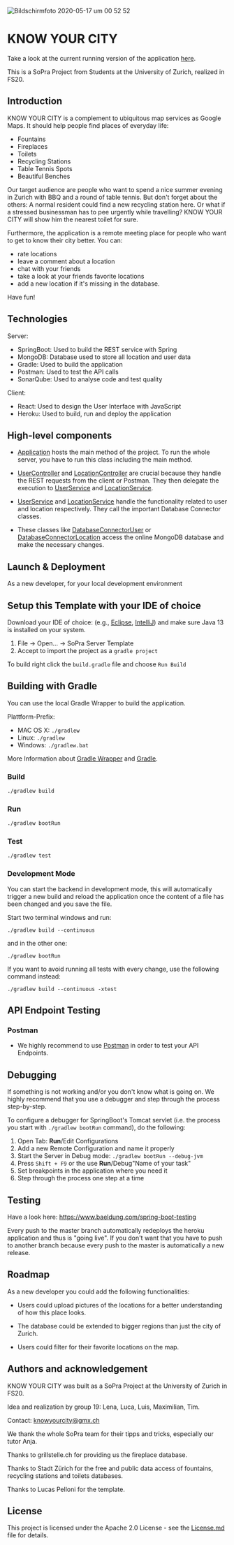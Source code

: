  ![Bildschirmfoto 2020-05-17 um 00 52 52](https://user-images.githubusercontent.com/45396540/82131756-e6417100-97d8-11ea-9aff-df5728be28d9.png)

# KNOW YOUR CITY
Take a look at the current running version of the application [here](https://sopra-fs20-group-19-client.herokuapp.com/map).

This is a SoPra Project from Students at the University of Zurich, realized in FS20.

## Introduction

KNOW YOUR CITY is a complement to ubiquitous map services as Google Maps. It should help people find places of everyday life: 

- Fountains
- Fireplaces
- Toilets
- Recycling Stations 
- Table Tennis Spots
- Beautiful Benches

Our target audience are people who want to spend a nice summer evening in Zurich with BBQ and a round of table tennis. But don't forget about the others: A normal resident could find a new recycling station here. Or what if a stressed businessman has to pee urgently while travelling? KNOW YOUR CITY will show him the nearest toilet for sure.

Furthermore, the application is a remote meeting place for people who want to get to know their city better. You can: 

- rate locations
- leave a comment about a location
- chat with your friends
- take a look at your friends favorite locations
- add a new location if it's missing in the database.

Have fun!

## Technologies

Server:
- SpringBoot: Used to build the REST service with Spring
- MongoDB: Database used to store all location and user data
- Gradle: Used to build the application
- Postman: Used to test the API calls
- SonarQube: Used to analyse code and test quality

Client:
- React: Used to design the User Interface with JavaScript
- Heroku: Used to build, run and deploy the application

## High-level components

- [Application](https://github.com/SOPRAFS20Group19/SOPRA_FS20_Group19_Server/blob/master/src/main/java/ch/uzh/ifi/seal/soprafs20/Application.java) hosts the main method of the project. To run the whole server, you have to run this class including the main method.

- [UserController](https://github.com/SOPRAFS20Group19/SOPRA_FS20_Group19_Server/blob/master/src/main/java/ch/uzh/ifi/seal/soprafs20/controller/UserController.java) and [LocationController](https://github.com/SOPRAFS20Group19/SOPRA_FS20_Group19_Server/blob/master/src/main/java/ch/uzh/ifi/seal/soprafs20/controller/LocationController.java) are crucial because they handle the REST requests from the client or Postman. They then delegate the execution to [UserService](https://github.com/SOPRAFS20Group19/SOPRA_FS20_Group19_Server/blob/master/src/main/java/ch/uzh/ifi/seal/soprafs20/service/UserService.java) and [LocationService](https://github.com/SOPRAFS20Group19/SOPRA_FS20_Group19_Server/blob/master/src/main/java/ch/uzh/ifi/seal/soprafs20/service/LocationService.java).

- [UserService](https://github.com/SOPRAFS20Group19/SOPRA_FS20_Group19_Server/blob/master/src/main/java/ch/uzh/ifi/seal/soprafs20/service/UserService.java) and [LocationService](https://github.com/SOPRAFS20Group19/SOPRA_FS20_Group19_Server/blob/master/src/main/java/ch/uzh/ifi/seal/soprafs20/service/LocationService.java) handle the functionality related to user and location respectively. They call the important Database Connector classes.

- These classes like [DatabaseConnectorUser](https://github.com/SOPRAFS20Group19/SOPRA_FS20_Group19_Server/blob/master/src/main/java/ch/uzh/ifi/seal/soprafs20/database/DatabaseConnectorUser.java) or [DatabaseConnectorLocation](https://github.com/SOPRAFS20Group19/SOPRA_FS20_Group19_Server/blob/master/src/main/java/ch/uzh/ifi/seal/soprafs20/database/DatabaseConnectorLocation.java) access the online MongoDB database and make the necessary changes.

## Launch & Deployment

As a new developer, for your local development environment 

## Setup this Template with your IDE of choice

Download your IDE of choice: (e.g., [Eclipse](http://www.eclipse.org/downloads/), [IntelliJ](https://www.jetbrains.com/idea/download/)) and make sure Java 13 is installed on your system.

1. File -> Open... -> SoPra Server Template
2. Accept to import the project as a `gradle project`

To build right click the `build.gradle` file and choose `Run Build`

## Building with Gradle

You can use the local Gradle Wrapper to build the application.

Plattform-Prefix:

-   MAC OS X: `./gradlew`
-   Linux: `./gradlew`
-   Windows: `./gradlew.bat`

More Information about [Gradle Wrapper](https://docs.gradle.org/current/userguide/gradle_wrapper.html) and [Gradle](https://gradle.org/docs/).

### Build

```bash
./gradlew build
```

### Run

```bash
./gradlew bootRun
```

### Test

```bash
./gradlew test
```

### Development Mode

You can start the backend in development mode, this will automatically trigger a new build and reload the application
once the content of a file has been changed and you save the file.

Start two terminal windows and run:

`./gradlew build --continuous`

and in the other one:

`./gradlew bootRun`

If you want to avoid running all tests with every change, use the following command instead:

`./gradlew build --continuous -xtest`

## API Endpoint Testing

### Postman

-   We highly recommend to use [Postman](https://www.getpostman.com) in order to test your API Endpoints.

## Debugging

If something is not working and/or you don't know what is going on. We highly recommend that you use a debugger and step
through the process step-by-step.

To configure a debugger for SpringBoot's Tomcat servlet (i.e. the process you start with `./gradlew bootRun` command),
do the following:

1. Open Tab: **Run**/Edit Configurations
2. Add a new Remote Configuration and name it properly
3. Start the Server in Debug mode: `./gradlew bootRun --debug-jvm`
4. Press `Shift + F9` or the use **Run**/Debug"Name of your task"
5. Set breakpoints in the application where you need it
6. Step through the process one step at a time

## Testing

Have a look here: https://www.baeldung.com/spring-boot-testing

Every push to the master branch automatically redeploys the heroku application and thus is "going live". If you don't want that you have to push to another branch because every push to the master is automatically a new release.

## Roadmap 

As a new developer you could add the following functionalities: 

- Users could upload pictures of the locations for a better understanding of how this place looks.

- The database could be extended to bigger regions than just the city of Zurich.

- Users could filter for their favorite locations on the map.


## Authors and acknowledgement

KNOW YOUR CITY was built as a SoPra Project at the University of Zurich in FS20.

Idea and realization by group 19: Lena, Luca, Luis, Maximilian, Tim.

Contact: knowyourcity@gmx.ch

We thank the whole SoPra team for their tipps and tricks, especially our tutor Anja.

Thanks to grillstelle.ch for providing us the fireplace database.

Thanks to Stadt Zürich for the free and public data access of fountains, recycling stations and toilets databases.

Thanks to Lucas Pelloni for the template.

## License 

This project is licensed under the Apache 2.0 License - see the [License.md](LICENSE) file for details.

